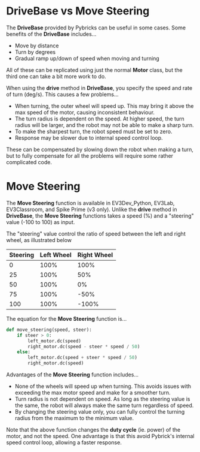 # DriveBase vs Move Steering

The **DriveBase** provided by Pybricks can be useful in some cases.
Some benefits of the **DriveBase** includes...

* Move by distance
* Turn by degrees
* Gradual ramp up/down of speed when moving and turning

All of these can be replicated using just the normal **Motor** class, but the third one can take a bit more work to do.

When using the **drive** method in **DriveBase**, you specify the speed and rate of turn (deg/s).
This causes a few problems...

* When turning, the outer wheel will speed up. This may bring it above the max speed of the motor, causing inconsistent behaviour.
* The turn radius is dependent on the speed. At higher speed, the turn radius will be larger, and the robot may not be able to make a sharp turn.
* To make the sharpest turn, the robot speed must be set to zero.
* Response may be slower due to internal speed control loop.

These can be compensated by slowing down the robot when making a turn, but to fully compensate for all the problems will require some rather complicated code.

# Move Steering

The **Move Steering** function is available in EV3Dev_Python, EV3Lab, EV3Classroom, and Spike Prime (v3 only).
Unlike the **drive** method in **DriveBase**, the **Move Steering** functions takes a speed (%) and a "steering" value (-100 to 100) as input.

The "steering" value control the ratio of speed between the left and right wheel, as illustrated below

| Steering | Left Wheel | Right Wheel |
| --- | --- | --- |
| 0 | 100% | 100% |
| 25 | 100% | 50% |
| 50 | 100% | 0% |
| 75 | 100% | -50% |
| 100 | 100% | -100% |

The equation for the **Move Steering** function is...

```python
def move_steering(speed, steer):
    if steer > 0:
        left_motor.dc(speed)
        right_motor.dc(speed - steer * speed / 50)
    else:
        left_motor.dc(speed + steer * speed / 50)
        right_motor.dc(speed)
```

Advantages of the **Move Steering** function includes...

* None of the wheels will speed up when turning. This avoids issues with exceeding the max motor speed and make for a smoother turn.
* Turn radius is not dependent on speed. As long as the steering value is the same, the robot will always make the same turn regardless of speed.
* By changing the steering value only, you can fully control the turning radius from the maximum to the minimum value.

Note that the above function changes the **duty cycle** (ie. power) of the motor, and not the speed.
One advantage is that this avoid Pybrick's internal speed control loop, allowing a faster response.
